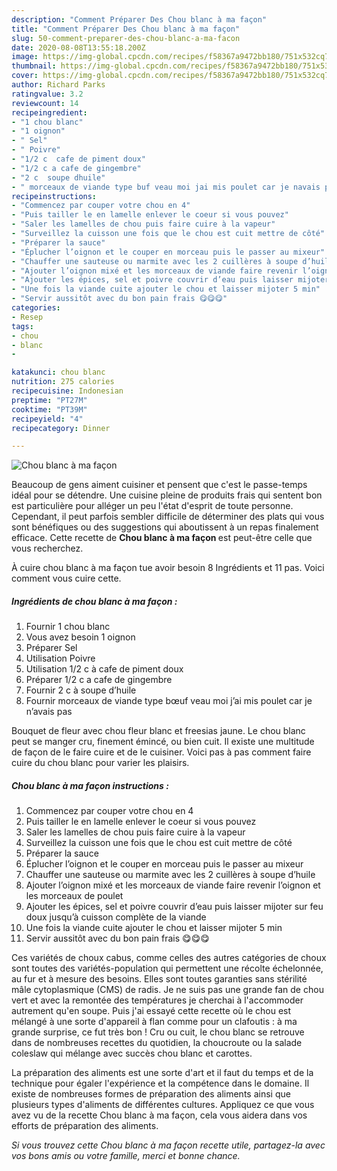 ```yaml
---
description: "Comment Préparer Des Chou blanc à ma façon"
title: "Comment Préparer Des Chou blanc à ma façon"
slug: 50-comment-preparer-des-chou-blanc-a-ma-facon
date: 2020-08-08T13:55:18.200Z
image: https://img-global.cpcdn.com/recipes/f58367a9472bb180/751x532cq70/chou-blanc-a-ma-facon-photo-principale-de-la-recette.jpg
thumbnail: https://img-global.cpcdn.com/recipes/f58367a9472bb180/751x532cq70/chou-blanc-a-ma-facon-photo-principale-de-la-recette.jpg
cover: https://img-global.cpcdn.com/recipes/f58367a9472bb180/751x532cq70/chou-blanc-a-ma-facon-photo-principale-de-la-recette.jpg
author: Richard Parks
ratingvalue: 3.2
reviewcount: 14
recipeingredient:
- "1 chou blanc"
- "1 oignon"
- " Sel"
- " Poivre"
- "1/2 c  cafe de piment doux"
- "1/2 c a cafe de gingembre"
- "2 c  soupe dhuile"
- " morceaux de viande type buf veau moi jai mis poulet car je navais pas"
recipeinstructions:
- "Commencez par couper votre chou en 4"
- "Puis tailler le en lamelle enlever le coeur si vous pouvez"
- "Saler les lamelles de chou puis faire cuire à la vapeur"
- "Surveillez la cuisson une fois que le chou est cuit mettre de côté"
- "Préparer la sauce"
- "Éplucher l’oignon et le couper en morceau puis le passer au mixeur"
- "Chauffer une sauteuse ou marmite avec les 2 cuillères à soupe d’huile"
- "Ajouter l’oignon mixé et les morceaux de viande faire revenir l’oignon et les morceaux de poulet"
- "Ajouter les épices, sel et poivre couvrir d’eau puis laisser mijoter sur feu doux jusqu’à cuisson complète de la viande"
- "Une fois la viande cuite ajouter le chou et laisser mijoter 5 min"
- "Servir aussitôt avec du bon pain frais 😋😋😋"
categories:
- Resep
tags:
- chou
- blanc
- 

katakunci: chou blanc  
nutrition: 275 calories
recipecuisine: Indonesian
preptime: "PT27M"
cooktime: "PT39M"
recipeyield: "4"
recipecategory: Dinner

---
```



![Chou blanc à ma façon](https://img-global.cpcdn.com/recipes/f58367a9472bb180/751x532cq70/chou-blanc-a-ma-facon-photo-principale-de-la-recette.jpg)

Beaucoup de gens aiment cuisiner et pensent que c'est le passe-temps idéal pour se détendre. Une cuisine pleine de produits frais qui sentent bon est particulière pour alléger un peu l'état d'esprit de toute personne. Cependant, il peut parfois sembler difficile de déterminer des plats qui vous sont bénéfiques ou des suggestions qui aboutissent à un repas finalement efficace. Cette recette de <strong> Chou blanc à ma façon </strong> est peut-être celle que vous recherchez.

<!--inarticleads1-->

À cuire chou blanc à ma façon tue avoir besoin 8 Ingrédients et 11 pas. Voici comment vous cuire cette.

##### Ingrédients de chou blanc à ma façon :

1. Fournir 1 chou blanc
1. Vous avez besoin 1 oignon
1. Préparer  Sel
1. Utilisation  Poivre
1. Utilisation 1/2 c à cafe de piment doux
1. Préparer 1/2 c a cafe de gingembre
1. Fournir 2 c à soupe d’huile
1. Fournir  morceaux de viande type bœuf veau moi j’ai mis poulet car je n’avais pas


Bouquet de fleur avec chou fleur blanc et freesias jaune. Le chou blanc peut se manger cru, finement émincé, ou bien cuit. Il existe une multitude de façon de le faire cuire et de le cuisiner. Voici pas à pas comment faire cuire du chou blanc pour varier les plaisirs. 

<!--inarticleads2-->

##### Chou blanc à ma façon instructions :

1. Commencez par couper votre chou en 4
1. Puis tailler le en lamelle enlever le coeur si vous pouvez
1. Saler les lamelles de chou puis faire cuire à la vapeur
1. Surveillez la cuisson une fois que le chou est cuit mettre de côté
1. Préparer la sauce
1. Éplucher l’oignon et le couper en morceau puis le passer au mixeur
1. Chauffer une sauteuse ou marmite avec les 2 cuillères à soupe d’huile
1. Ajouter l’oignon mixé et les morceaux de viande faire revenir l’oignon et les morceaux de poulet
1. Ajouter les épices, sel et poivre couvrir d’eau puis laisser mijoter sur feu doux jusqu’à cuisson complète de la viande
1. Une fois la viande cuite ajouter le chou et laisser mijoter 5 min
1. Servir aussitôt avec du bon pain frais 😋😋😋


Ces variétés de choux cabus, comme celles des autres catégories de choux sont toutes des variétés-population qui permettent une récolte échelonnée, au fur et à mesure des besoins. Elles sont toutes garanties sans stérilité mâle cytoplasmique (CMS) de radis. Je ne suis pas une grande fan de chou vert et avec la remontée des températures je cherchai à l&#39;accommoder autrement qu&#39;en soupe. Puis j&#39;ai essayé cette recette où le chou est mélangé à une sorte d&#39;appareil à flan comme pour un clafoutis : à ma grande surprise, ce fut très bon ! Cru ou cuit, le chou blanc se retrouve dans de nombreuses recettes du quotidien, la choucroute ou la salade coleslaw qui mélange avec succès chou blanc et carottes. 

<!--inarticleads1-->

<p>
La préparation des aliments est une sorte d'art et il faut du temps et de la technique pour égaler l'expérience et la compétence dans le domaine. Il existe de nombreuses formes de préparation des aliments ainsi que plusieurs types d'aliments de différentes cultures. Appliquez ce que vous avez vu de la recette Chou blanc à ma façon, cela vous aidera dans vos efforts de préparation des aliments.
</p>

<p>
<i>Si vous trouvez cette Chou blanc à ma façon recette utile, partagez-la avec vos bons amis ou votre famille, merci et bonne chance.</i>
</p>
